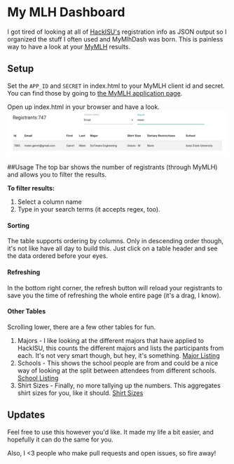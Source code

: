 # My MLH Dashboard
I got tired of looking at all of [HackISU's](http://hackisu.com) registration info as JSON output so I organized the stuff I often used and MyMlhDash was born. This is painless way to have a look at your [MyMLH](https://my.mlh.io) results.

## Setup
Set the `APP_ID` and `SECRET` in index.html to your MyMLH client id and secret. You can find those by going to [the MyMLH application page](http://my.mlh.io/oauth/applications).

Open up index.html in your browser and have a look.
![Example Dash](/img/mymlhdash.png)

##Usage
The top bar shows the number of registrants (through MyMLH) and allows you to filter the results. 

**To filter results:**
 1. Select a column name
 2. Type in your search terms (it accepts regex, too).

#### Sorting
The table supports ordering by columns. Only in descending order though, it's not like have all day to build this. Just click on a table header and see the data ordered before your eyes.

#### Refreshing
In the bottom right corner, the refresh button will reload your registrants to save you the time of refreshing the whole entire page (it's a drag, I know).

#### Other Tables
Scrolling lower, there are a few other tables for fun.
 1. Majors - I like looking at the different majors that have applied to HackISU, this counts the different majors and lists the participants from each. It's not very smart though, but hey, it's something.
 [Major Listing](/img/mymlhmajors.png)
 2. Schools - This shows the school people are from and could be a nice way of looking at the split between attendees from different schools.
 [School Listing](/img/mymlhschools.png)
 3. Shirt Sizes - Finally, no more tallying up the numbers. This aggregates shirt sizes for you, like it should.
 [Shirt Sizes](/img/mymlhshirts.png)

## Updates
Feel free to use this however you'd like. It made my life a bit easier, and hopefully it can do the same for you.

Also, I <3 people who make pull requests and open issues, so fire away!
